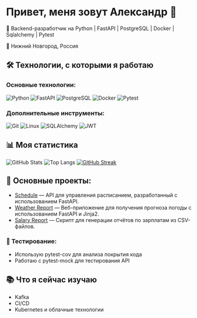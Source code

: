# Привет, меня зовут Александр 👋  

🚀 Backend-разработчик на Python | FastAPI | PostgreSQL | Docker | Sqlalchemy | Pytest

📍 Нижний Новгород, Россия 

## 🛠️ Технологии, с которыми я работаю

### Основные технологии:
![Python](https://img.shields.io/badge/Python-3776AB?style=for-the-badge&logo=python&logoColor=white)
![FastAPI](https://img.shields.io/badge/FastAPI-009688?style=for-the-badge&logo=fastapi&logoColor=white)
![PostgreSQL](https://img.shields.io/badge/PostgreSQL-4169E1?style=for-the-badge&logo=postgresql&logoColor=white)
![Docker](https://img.shields.io/badge/Docker-2496ED?style=for-the-badge&logo=docker&logoColor=white)
![Pytest](https://img.shields.io/badge/Pytest-0A9EDC?style=for-the-badge&logo=pytest&logoColor=white)

### Дополнительные инструменты:
![Git](https://img.shields.io/badge/Git-F05032?style=for-the-badge&logo=git&logoColor=white)
![Linux](https://img.shields.io/badge/Linux-FCC624?style=for-the-badge&logo=linux&logoColor=black)
![SQLAlchemy](https://img.shields.io/badge/SQLAlchemy-000000?style=for-the-badge&logo=sqlalchemy&logoColor=white)
![JWT](https://img.shields.io/badge/JWT-000000?style=for-the-badge&logo=jsonwebtokens&logoColor=white)

## 📊 Моя статистика

![GitHub Stats](https://github-readme-stats.vercel.app/api?username=kaliinopt&show_icons=true&theme=github_dark)
![Top Langs](https://github-readme-stats.vercel.app/api/top-langs/?username=kaliinopt&layout=compact&theme=github_dark)
[![GitHub Streak](https://streak-stats.demolab.com?user=kaliinopt&theme=github-dark&hide_border=true)](https://git.io/streak-stats)

## 🚀 Основные проекты:

- [Schedule](https://github.com/kaliinopt/Schedule) — API для управления расписанием, разработанный с использованием FastAPI.
- [Weather Report](https://github.com/kaliinopt/weather-app) — Веб-приложение для получения прогноза погоды с использованием FastAPI и Jinja2.
- [Salary Report](https://github.com/kaliinopt/salary-reports) — Скрипт для генерации отчётов по зарплатам из CSV-файлов.

### 🧪 Тестирование:
- Использую pytest-cov для анализа покрытия кода
- Работаю с pytest-mock для тестирования API

## 📚 Что я сейчас изучаю

- Kafka
- CI/CD
- Kubernetes и облачные технологии
